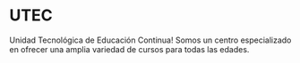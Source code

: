 # UTEC
Unidad Tecnológica de Educación Continua! Somos un centro especializado en ofrecer una amplia variedad de cursos para todas las edades.
